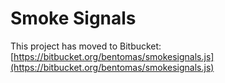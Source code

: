 Smoke Signals
=============

This project has moved to Bitbucket:
[https://bitbucket.org/bentomas/smokesignals.js](https://bitbucket.org/bentomas/smokesignals.js)
